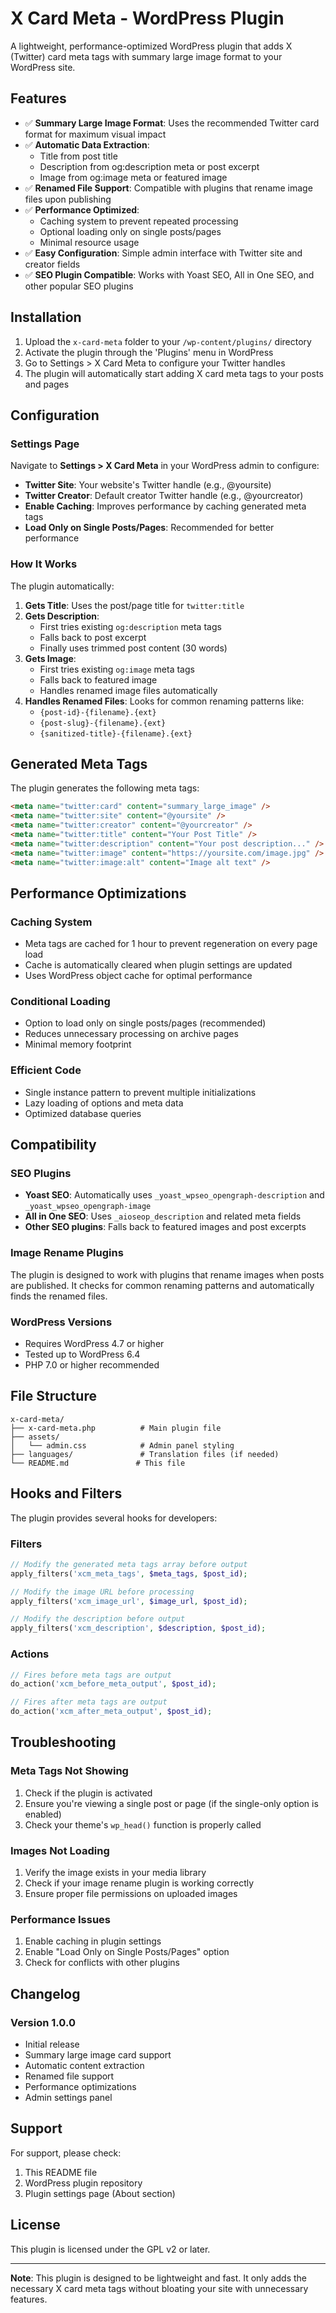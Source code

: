 # X Card Meta - WordPress Plugin

A lightweight, performance-optimized WordPress plugin that adds X (Twitter) card meta tags with summary large image format to your WordPress site.

## Features

- ✅ **Summary Large Image Format**: Uses the recommended Twitter card format for maximum visual impact
- ✅ **Automatic Data Extraction**: 
  - Title from post title
  - Description from og:description meta or post excerpt
  - Image from og:image meta or featured image
- ✅ **Renamed File Support**: Compatible with plugins that rename image files upon publishing
- ✅ **Performance Optimized**: 
  - Caching system to prevent repeated processing
  - Optional loading only on single posts/pages
  - Minimal resource usage
- ✅ **Easy Configuration**: Simple admin interface with Twitter site and creator fields
- ✅ **SEO Plugin Compatible**: Works with Yoast SEO, All in One SEO, and other popular SEO plugins

## Installation

1. Upload the `x-card-meta` folder to your `/wp-content/plugins/` directory
2. Activate the plugin through the 'Plugins' menu in WordPress
3. Go to Settings > X Card Meta to configure your Twitter handles
4. The plugin will automatically start adding X card meta tags to your posts and pages

## Configuration

### Settings Page

Navigate to **Settings > X Card Meta** in your WordPress admin to configure:

- **Twitter Site**: Your website's Twitter handle (e.g., @yoursite)
- **Twitter Creator**: Default creator Twitter handle (e.g., @yourcreator)  
- **Enable Caching**: Improves performance by caching generated meta tags
- **Load Only on Single Posts/Pages**: Recommended for better performance

### How It Works

The plugin automatically:

1. **Gets Title**: Uses the post/page title for `twitter:title`
2. **Gets Description**: 
   - First tries existing `og:description` meta tags
   - Falls back to post excerpt
   - Finally uses trimmed post content (30 words)
3. **Gets Image**:
   - First tries existing `og:image` meta tags
   - Falls back to featured image
   - Handles renamed image files automatically
4. **Handles Renamed Files**: Looks for common renaming patterns like:
   - `{post-id}-{filename}.{ext}`
   - `{post-slug}-{filename}.{ext}`
   - `{sanitized-title}-{filename}.{ext}`

## Generated Meta Tags

The plugin generates the following meta tags:

```html
<meta name="twitter:card" content="summary_large_image" />
<meta name="twitter:site" content="@yoursite" />
<meta name="twitter:creator" content="@yourcreator" />
<meta name="twitter:title" content="Your Post Title" />
<meta name="twitter:description" content="Your post description..." />
<meta name="twitter:image" content="https://yoursite.com/image.jpg" />
<meta name="twitter:image:alt" content="Image alt text" />
```

## Performance Optimizations

### Caching System
- Meta tags are cached for 1 hour to prevent regeneration on every page load
- Cache is automatically cleared when plugin settings are updated
- Uses WordPress object cache for optimal performance

### Conditional Loading
- Option to load only on single posts/pages (recommended)
- Reduces unnecessary processing on archive pages
- Minimal memory footprint

### Efficient Code
- Single instance pattern to prevent multiple initializations
- Lazy loading of options and meta data
- Optimized database queries

## Compatibility

### SEO Plugins
- **Yoast SEO**: Automatically uses `_yoast_wpseo_opengraph-description` and `_yoast_wpseo_opengraph-image`
- **All in One SEO**: Uses `_aioseop_description` and related meta fields
- **Other SEO plugins**: Falls back to featured images and post excerpts

### Image Rename Plugins
The plugin is designed to work with plugins that rename images when posts are published. It checks for common renaming patterns and automatically finds the renamed files.

### WordPress Versions
- Requires WordPress 4.7 or higher
- Tested up to WordPress 6.4
- PHP 7.0 or higher recommended

## File Structure

```
x-card-meta/
├── x-card-meta.php          # Main plugin file
├── assets/
│   └── admin.css            # Admin panel styling
├── languages/               # Translation files (if needed)
└── README.md               # This file
```

## Hooks and Filters

The plugin provides several hooks for developers:

### Filters

```php
// Modify the generated meta tags array before output
apply_filters('xcm_meta_tags', $meta_tags, $post_id);

// Modify the image URL before processing
apply_filters('xcm_image_url', $image_url, $post_id);

// Modify the description before output
apply_filters('xcm_description', $description, $post_id);
```

### Actions

```php
// Fires before meta tags are output
do_action('xcm_before_meta_output', $post_id);

// Fires after meta tags are output
do_action('xcm_after_meta_output', $post_id);
```

## Troubleshooting

### Meta Tags Not Showing
1. Check if the plugin is activated
2. Ensure you're viewing a single post or page (if the single-only option is enabled)
3. Check your theme's `wp_head()` function is properly called

### Images Not Loading
1. Verify the image exists in your media library
2. Check if your image rename plugin is working correctly
3. Ensure proper file permissions on uploaded images

### Performance Issues
1. Enable caching in plugin settings
2. Enable "Load Only on Single Posts/Pages" option
3. Check for conflicts with other plugins

## Changelog

### Version 1.0.0
- Initial release
- Summary large image card support
- Automatic content extraction
- Renamed file support
- Performance optimizations
- Admin settings panel

## Support

For support, please check:
1. This README file
2. WordPress plugin repository
3. Plugin settings page (About section)

## License

This plugin is licensed under the GPL v2 or later.

---

**Note**: This plugin is designed to be lightweight and fast. It only adds the necessary X card meta tags without bloating your site with unnecessary features.

